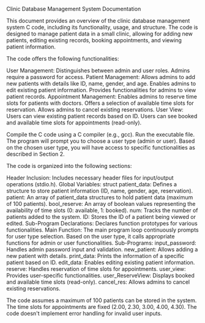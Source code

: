 Clinic Database Management System Documentation

This document provides an overview of the clinic database management system C code,  including its functionality, usage, and structure. The code is designed to manage patient data in a small clinic, allowing for adding new patients, editing existing records, booking appointments, and viewing patient information.

The code offers the following functionalities:

User Management:
Distinguishes between admin and user roles.
Admins require a password for access.
Patient Management:
Allows admins to add new patients with details like ID, name, gender, and age.
Enables admins to edit existing patient information.
Provides functionalities for admins to view patient records.
Appointment Management:
Enables admins to reserve time slots for patients with doctors.
Offers a selection of available time slots for reservation.
Allows admins to cancel existing reservations.
User View:
Users can view existing patient records based on ID.
Users can see booked and available time slots for appointments (read-only).

Compile the C code using a C compiler (e.g., gcc).
Run the executable file.
The program will prompt you to choose a user type (admin or user).
Based on the chosen user type, you will have access to specific functionalities as described in Section 2.

The code is organized into the following sections:

Header Inclusion: Includes necessary header files for input/output operations (stdio.h).
Global Variables:
struct patient_data: Defines a structure to store patient information (ID, name, gender, age, reservation).
patient: An array of patient_data structures to hold patient data (maximum of 100 patients).
bool_reserve: An array of boolean values representing the availability of time slots (0: available, 1: booked).
num: Tracks the number of patients added to the system.
ID: Stores the ID of a patient being viewed or edited.
Sub-Program Declarations: Declares function prototypes for various functionalities.
Main Function:
The main program loop continuously prompts for user type selection.
Based on the user type, it calls appropriate functions for admin or user functionalities.
Sub-Programs:
input_password: Handles admin password input and validation.
new_patient: Allows adding a new patient with details.
print_data: Prints the information of a specific patient based on ID.
edit_data: Enables editing existing patient information.
reserve: Handles reservation of time slots for appointments.
user_view: Provides user-specific functionalities.
user_ReserveView: Displays booked and available time slots (read-only).
cancel_res: Allows admins to cancel existing reservations.

The code assumes a maximum of 100 patients can be stored in the system.
The time slots for appointments are fixed (2.00, 2.30, 3.00, 4.00, 4.30).
The code doesn't implement error handling for invalid user inputs.
